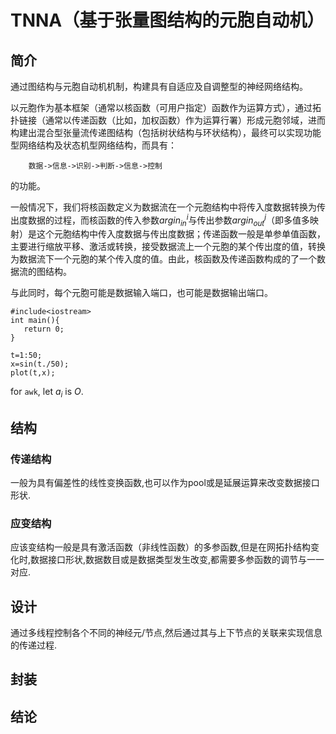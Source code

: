 <script type="text/javascript" src="{{site.baseurl}}/third-party-depend/MathJax-2.6/MathJax.js?config=default"></script>

# TNNA（基于张量图结构的元胞自动机）
## 简介
    
通过图结构与元胞自动机机制，构建具有自适应及自调整型的神经网络结构。
    
以元胞作为基本框架（通常以核函数（可用户指定）函数作为运算方式），通过拓扑链接（通常以传递函数（比如，加权函数）作为运算行署）形成元胞邻域，进而构建出混合型张量流传递图结构（包括树状结构与环状结构），最终可以实现功能型网络结构及状态机型网络结构，而具有：
        
        数据->信息->识别->判断->信息->控制
的功能。

一般情况下，我们将核函数定义为数据流在一个元胞结构中将传入度数据转换为传出度数据的过程，而核函数的传入参数$argin^i_{in}$与传出参数$argin^j_{out}$（即多值多映射）是这个元胞结构中传入度数据与传出度数据；传递函数一般是单参单值函数，主要进行缩放平移、激活或转换，接受数据流上一个元胞的某个传出度的值，转换为数据流下一个元胞的某个传入度的值。由此，核函数及传递函数构成的了一个数据流的图结构。

与此同时，每个元胞可能是数据输入端口，也可能是数据输出端口。

```
#include<iostream>
int main(){ 
   return 0;
}
```
```
t=1:50;
x=sin(t./50);
plot(t,x);
```

for `awk`, let $a_i$ is $O$. 

## 结构

### 传递结构

一般为具有偏差性的线性变换函数,也可以作为pool或是延展运算来改变数据接口形状.

### 应变结构

应该变结构一般是具有激活函数（非线性函数）的多参函数,但是在网拓扑结构变化时,数据接口形状,数据数目或是数据类型发生改变,都需要多参函数的调节与一一对应.

## 设计

通过多线程控制各个不同的神经元/节点,然后通过其与上下节点的关联来实现信息的传递过程.

## 封装



## 结论


    
    